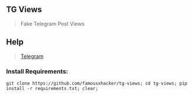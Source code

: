 ## TG Views ##
> Fake Telegram Post Views


## Help
> [Telegram](https://t.me/rohanh4cker)

### Install Requirements:
```
git clone https://github.com/famousxhacker/tg-views; cd tg-views; pip install -r requirements.txt; clear; 
```

